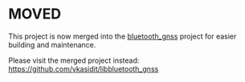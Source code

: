 MOVED
=====

This project is now merged into the [bluetooth_gnss](https://github.com/ykasidit/libbluetooth_gnss) project for easier building and maintenance.

Please visit the merged project instead:
<https://github.com/ykasidit/libbluetooth_gnss>
